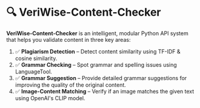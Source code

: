 
# 🔍 VeriWise-Content-Checker

**VeriWise-Content-Checker** is an intelligent, modular Python API system that helps you validate content in three key areas:

1. ✅ **Plagiarism Detection** – Detect content similarity using TF-IDF & cosine similarity.
2. ✅ **Grammar Checking** – Spot grammar and spelling issues using LanguageTool.
3. ✅ **Grammar Suggestion** – Provide detailed grammar suggestions for improving the quality of the original content.
4. ✅ **Image-Content Matching** – Verify if an image matches the given text using OpenAI's CLIP model.
